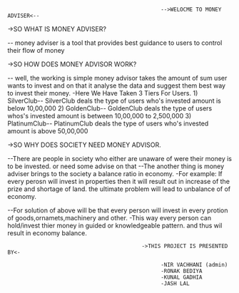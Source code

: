                                                     -->WELOCME TO MONEY ADVISER<--

->SO WHAT IS MONEY ADVISER?

-- money adviser is a tool that provides best guidance to users to control their flow of money


->SO HOW DOES MONEY ADVISOR WORK?

-- well, the working is simple money advisor takes the amount of sum user wants to invest and on that it analyse the data and suggest them best way to invest their money. 
    -Here We Have Taken 3 Tiers For Users.
        1) SilverClub-- SilverClub deals the type of users who's invested amount is below 10,00,000
        2) GoldenClub-- GoldenClub deals the type of users whos's invested amount is between 10,00,000 to 2,500,000
        3) PlatinumClub-- PlatinumClub deals the type of users who's invested amount is above 50,00,000

->SO WHY DOES SOCIETY NEED MONEY ADVISOR.

--There are people in society who either are unaware of were their money is to be invested. or need some advise on that
--The another thing is money adviser brings to the society a balance ratio in economy.
   -For example: If every perosn will invest in properties then it will result out in increase of the prize and shortage of land. the ultimate problem will lead to unbalance of of economy.

--For solution of above will be that every person will invest in every protion of goods,ornamets,machinery and other.
-This way every person can hold/invest thier money in guided or knowledgeable pattern. and thus wil result in economy balance.


                                              ->THIS PROJECT IS PRESENTED BY<-

                                                    -NIR VACHHANI (admin)
                                                    -RONAK BEDIYA
                                                    -KUNAL GADHIA
                                                    -JASH LAL

